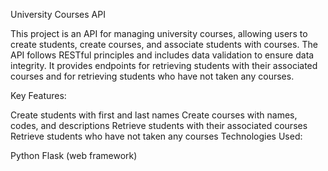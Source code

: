 University Courses API

This project is an API for managing university courses, allowing users to create students, create courses, and associate students with courses. The API follows RESTful principles and includes data validation to ensure data integrity. It provides endpoints for retrieving students with their associated courses and for retrieving students who have not taken any courses.

Key Features:

Create students with first and last names
Create courses with names, codes, and descriptions
Retrieve students with their associated courses
Retrieve students who have not taken any courses
Technologies Used:

Python
Flask (web framework)
